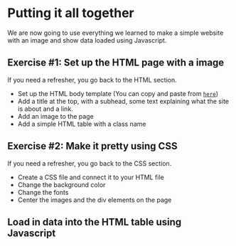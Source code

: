 # Putting it all together

We are now going to use everything we learned to make a simple website with an image and show data loaded using Javascript.

## Exercise #1: Set up the HTML page with a image

If you need a refresher, you go back to the HTML section.

* Set up the HTML body template (You can copy and paste from [`here`](../00_EXCERCISES/02_HTML_EXAMPLE/index.html))
* Add a title at the top, with a subhead, some text explaining what the site is about and a link.
* Add an image to the page
* Add a simple HTML table with a class name

## Exercise #2: Make it pretty using CSS

If you need a refresher, you go back to the CSS section.

* Create a CSS file and connect it to your HTML file
* Change the background color
* Change the fonts
* Center the images and the div elements on the page

## Load in data into the HTML table using Javascript